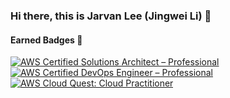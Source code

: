 ### Hi there, this is Jarvan Lee (Jingwei Li) 👋

#### Earned Badges 🏅️

[![AWS Certified Solutions Architect – Professional](https://jarvanlee.s3.ap-southeast-2.amazonaws.com/badges/aws-certified-solutions-architect-professional.png)](https://www.credly.com/badges/8829e53c-01c7-4750-94a5-8d41fc307bd1/public_url) [![AWS Certified DevOps Engineer – Professional](https://jarvanlee.s3.ap-southeast-2.amazonaws.com/badges/aws-certified-devops-engineer-professional.png)](https://www.credly.com/badges/951e8210-7c34-4ee9-bbd4-4d6271e5422a/public_url) [![AWS Cloud Quest: Cloud Practitioner](https://jarvanlee.s3.ap-southeast-2.amazonaws.com/badges/aws-cloud-quest-cloud-practitioner.png)](https://www.credly.com/badges/58155e5a-aa76-4390-b9b5-4811ac1b4e64/public_url)

<!--
**Jarvan12th/Jarvan12th** is a ✨ _special_ ✨ repository because its `README.md` (this file) appears on your GitHub profile.

Here are some ideas to get you started:

- 🔭 I’m currently working on ...
- 🌱 I’m currently learning ...
- 👯 I’m looking to collaborate on ...
- 🤔 I’m looking for help with ...
- 💬 Ask me about ...
- 📫 How to reach me: ...
- 😄 Pronouns: ...
- ⚡ Fun fact: ...
-->
